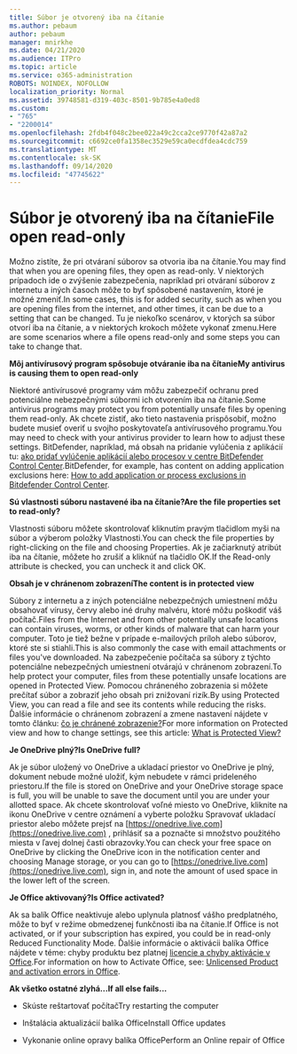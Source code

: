 ```yaml
---
title: Súbor je otvorený iba na čítanie
ms.author: pebaum
author: pebaum
manager: mnirkhe
ms.date: 04/21/2020
ms.audience: ITPro
ms.topic: article
ms.service: o365-administration
ROBOTS: NOINDEX, NOFOLLOW
localization_priority: Normal
ms.assetid: 39748581-d319-403c-8501-9b785e4a0ed8
ms.custom:
- "765"
- "2200014"
ms.openlocfilehash: 2fdb4f048c2bee022a49c2cca2ce9770f42a87a2
ms.sourcegitcommit: c6692ce0fa1358ec3529e59ca0ecdfdea4cdc759
ms.translationtype: MT
ms.contentlocale: sk-SK
ms.lasthandoff: 09/14/2020
ms.locfileid: "47745622"
---
```

# <a name="file-open-read-only"></a><span data-ttu-id="03a6c-102">Súbor je otvorený iba na čítanie</span><span class="sxs-lookup"><span data-stu-id="03a6c-102">File open read-only</span></span>

<span data-ttu-id="03a6c-103">Možno zistíte, že pri otváraní súborov sa otvoria iba na čítanie.</span><span class="sxs-lookup"><span data-stu-id="03a6c-103">You may find that when you are opening files, they open as read-only.</span></span> <span data-ttu-id="03a6c-104">V niektorých prípadoch ide o zvýšenie zabezpečenia, napríklad pri otváraní súborov z internetu a iných časoch môže to byť spôsobené nastavením, ktoré je možné zmeniť.</span><span class="sxs-lookup"><span data-stu-id="03a6c-104">In some cases, this is for added security, such as when you are opening files from the internet, and other times, it can be due to a setting that can be changed.</span></span> <span data-ttu-id="03a6c-105">Tu je niekoľko scenárov, v ktorých sa súbor otvorí iba na čítanie, a v niektorých krokoch môžete vykonať zmenu.</span><span class="sxs-lookup"><span data-stu-id="03a6c-105">Here are some scenarios where a file opens read-only and some steps you can take to change that.</span></span>
  
 <span data-ttu-id="03a6c-106">**Môj antivírusový program spôsobuje otváranie iba na čítanie**</span><span class="sxs-lookup"><span data-stu-id="03a6c-106">**My antivirus is causing them to open read-only**</span></span>
  
<span data-ttu-id="03a6c-107">Niektoré antivírusové programy vám môžu zabezpečiť ochranu pred potenciálne nebezpečnými súbormi ich otvorením iba na čítanie.</span><span class="sxs-lookup"><span data-stu-id="03a6c-107">Some antivirus programs may protect you from potentially unsafe files by opening them read-only.</span></span> <span data-ttu-id="03a6c-108">Ak chcete zistiť, ako tieto nastavenia prispôsobiť, možno budete musieť overiť u svojho poskytovateľa antivírusového programu.</span><span class="sxs-lookup"><span data-stu-id="03a6c-108">You may need to check with your antivirus provider to learn how to adjust these settings.</span></span> <span data-ttu-id="03a6c-109">BitDefender, napríklad, má obsah na pridanie vylúčenia z aplikácií tu: [ako pridať vylúčenie aplikácií alebo procesov v centre BitDefender Control Center](https://aka.ms/AA6098i).</span><span class="sxs-lookup"><span data-stu-id="03a6c-109">BitDefender, for example, has content on adding application exclusions here: [How to add application or process exclusions in Bitdefender Control Center](https://aka.ms/AA6098i).</span></span>
  
 <span data-ttu-id="03a6c-110">**Sú vlastnosti súboru nastavené iba na čítanie?**</span><span class="sxs-lookup"><span data-stu-id="03a6c-110">**Are the file properties set to read-only?**</span></span>
  
<span data-ttu-id="03a6c-111">Vlastnosti súboru môžete skontrolovať kliknutím pravým tlačidlom myši na súbor a výberom položky Vlastnosti.</span><span class="sxs-lookup"><span data-stu-id="03a6c-111">You can check the file properties by right-clicking on the file and choosing Properties.</span></span> <span data-ttu-id="03a6c-112">Ak je začiarknutý atribút iba na čítanie, môžete ho zrušiť a kliknúť na tlačidlo OK.</span><span class="sxs-lookup"><span data-stu-id="03a6c-112">If the Read-only attribute is checked, you can uncheck it and click OK.</span></span>
  
 <span data-ttu-id="03a6c-113">**Obsah je v chránenom zobrazení**</span><span class="sxs-lookup"><span data-stu-id="03a6c-113">**The content is in protected view**</span></span>
  
<span data-ttu-id="03a6c-114">Súbory z internetu a z iných potenciálne nebezpečných umiestnení môžu obsahovať vírusy, červy alebo iné druhy malvéru, ktoré môžu poškodiť váš počítač.</span><span class="sxs-lookup"><span data-stu-id="03a6c-114">Files from the Internet and from other potentially unsafe locations can contain viruses, worms, or other kinds of malware that can harm your computer.</span></span> <span data-ttu-id="03a6c-115">Toto je tiež bežne v prípade e-mailových príloh alebo súborov, ktoré ste si stiahli.</span><span class="sxs-lookup"><span data-stu-id="03a6c-115">This is also commonly the case with email attachments or files you've downloaded.</span></span> <span data-ttu-id="03a6c-116">Na zabezpečenie počítača sa súbory z týchto potenciálne nebezpečných umiestnení otvárajú v chránenom zobrazení.</span><span class="sxs-lookup"><span data-stu-id="03a6c-116">To help protect your computer, files from these potentially unsafe locations are opened in Protected View.</span></span> <span data-ttu-id="03a6c-117">Pomocou chráneného zobrazenia si môžete prečítať súbor a zobraziť jeho obsah pri znižovaní rizík.</span><span class="sxs-lookup"><span data-stu-id="03a6c-117">By using Protected View, you can read a file and see its contents while reducing the risks.</span></span> <span data-ttu-id="03a6c-118">Ďalšie informácie o chránenom zobrazení a zmene nastavení nájdete v tomto článku: [čo je chránené zobrazenie?](https://support.office.com/article/d6f09ac7-e6b9-4495-8e43-2bbcdbcb6653)</span><span class="sxs-lookup"><span data-stu-id="03a6c-118">For more information on Protected view and how to change settings, see this article: [What is Protected View?](https://support.office.com/article/d6f09ac7-e6b9-4495-8e43-2bbcdbcb6653)</span></span>
  
 <span data-ttu-id="03a6c-119">**Je OneDrive plný?**</span><span class="sxs-lookup"><span data-stu-id="03a6c-119">**Is OneDrive full?**</span></span>
  
<span data-ttu-id="03a6c-120">Ak je súbor uložený vo OneDrive a ukladací priestor vo OneDrive je plný, dokument nebude možné uložiť, kým nebudete v rámci prideleného priestoru.</span><span class="sxs-lookup"><span data-stu-id="03a6c-120">If the file is stored on OneDrive and your OneDrive storage space is full, you will be unable to save the document until you are under your allotted space.</span></span> <span data-ttu-id="03a6c-121">Ak chcete skontrolovať voľné miesto vo OneDrive, kliknite na ikonu OneDrive v centre oznámení a vyberte položku Spravovať ukladací priestor alebo môžete prejsť na [https://onedrive.live.com](https://onedrive.live.com) , prihlásiť sa a poznačte si množstvo použitého miesta v ľavej dolnej časti obrazovky.</span><span class="sxs-lookup"><span data-stu-id="03a6c-121">You can check your free space on OneDrive by clicking the OneDrive icon in the notification center and choosing Manage storage, or you can go to [https://onedrive.live.com](https://onedrive.live.com), sign in, and note the amount of used space in the lower left of the screen.</span></span>
  
 <span data-ttu-id="03a6c-122">**Je Office aktivovaný?**</span><span class="sxs-lookup"><span data-stu-id="03a6c-122">**Is Office activated?**</span></span>
  
<span data-ttu-id="03a6c-123">Ak sa balík Office neaktivuje alebo uplynula platnosť vášho predplatného, môže to byť v režime obmedzenej funkčnosti iba na čítanie.</span><span class="sxs-lookup"><span data-stu-id="03a6c-123">If Office is not activated, or if your subscription has expired, you could be in read-only Reduced Functionality Mode.</span></span> <span data-ttu-id="03a6c-124">Ďalšie informácie o aktivácii balíka Office nájdete v téme: chyby produktu bez platnej [licencie a chyby aktivácie v Office](https://support.office.com/article/0d23d3c0-c19c-4b2f-9845-5344fedc4380).</span><span class="sxs-lookup"><span data-stu-id="03a6c-124">For information on how to Activate Office, see: [Unlicensed Product and activation errors in Office](https://support.office.com/article/0d23d3c0-c19c-4b2f-9845-5344fedc4380).</span></span>
  
 <span data-ttu-id="03a6c-125">**Ak všetko ostatné zlyhá...**</span><span class="sxs-lookup"><span data-stu-id="03a6c-125">**If all else fails...**</span></span>
  
- <span data-ttu-id="03a6c-126">Skúste reštartovať počítač</span><span class="sxs-lookup"><span data-stu-id="03a6c-126">Try restarting the computer</span></span>
    
- <span data-ttu-id="03a6c-127">Inštalácia aktualizácií balíka Office</span><span class="sxs-lookup"><span data-stu-id="03a6c-127">Install Office updates</span></span>
    
- <span data-ttu-id="03a6c-128">Vykonanie online opravy balíka Office</span><span class="sxs-lookup"><span data-stu-id="03a6c-128">Perform an Online repair of Office</span></span>
    

